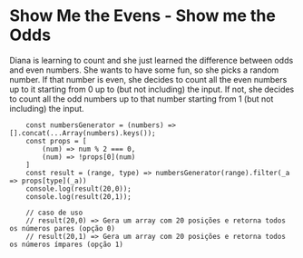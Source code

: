 
# Show Me the Evens - Show me the Odds 
Diana is learning to count and she just learned the difference between odds and even numbers. 
She wants to have some fun, so she picks a random number. 
If that number is even, she decides to count all the even numbers up to it starting from 0 up to (but not including) the input. 
If not, she decides to count all the odd numbers up to that number starting from 1 (but not including) the input. 


```
	const numbersGenerator = (numbers) => [].concat(...Array(numbers).keys());
	const props = [
		(num) => num % 2 === 0,
		(num) => !props[0](num)
	]
	const result = (range, type) => numbersGenerator(range).filter(_a => props[type](_a))
	console.log(result(20,0)); 
	console.log(result(20,1)); 

	// caso de uso
	// result(20,0) => Gera um array com 20 posições e retorna todos os números pares (opção 0)
	// result(20,1) => Gera um array com 20 posições e retorna todos os números ímpares (opção 1)

```
